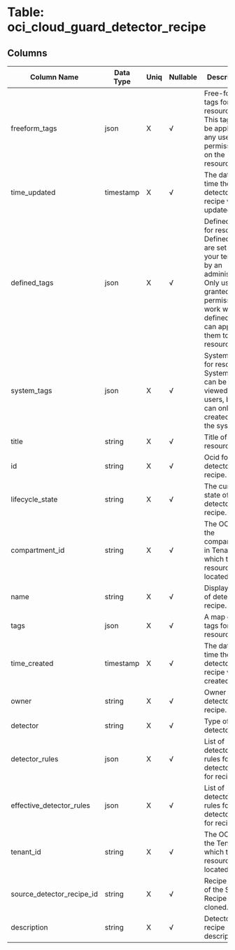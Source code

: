 # Table: oci_cloud_guard_detector_recipe

## Columns 

|  Column Name   |  Data Type  | Uniq | Nullable | Description | 
|  ----  | ----  | ----  | ----  | ---- | 
| freeform_tags | json | X | √ | Free-form tags for resource. This tags can be applied by any user with permissions on the resource. | 
| time_updated | timestamp | X | √ | The date and time the detector recipe was updated. | 
| defined_tags | json | X | √ | Defined tags for resource. Defined tags are set up in your tenancy by an administrator. Only users granted permission to work with the defined tags can apply them to resources. | 
| system_tags | json | X | √ | System tags for resource. System tags can be viewed by users, but can only be created by the system. | 
| title | string | X | √ | Title of the resource. | 
| id | string | X | √ | Ocid for detector recipe. | 
| lifecycle_state | string | X | √ | The current state of the detector recipe. | 
| compartment_id | string | X | √ | The OCID of the compartment in Tenant in which the resource is located. | 
| name | string | X | √ | DisplayName of detector recipe. | 
| tags | json | X | √ | A map of tags for the resource. | 
| time_created | timestamp | X | √ | The date and time the detector recipe was created. | 
| owner | string | X | √ | Owner of detector recipe. | 
| detector | string | X | √ | Type of detector. | 
| detector_rules | json | X | √ | List of detector rules for the detector type for recipe. | 
| effective_detector_rules | json | X | √ | List of detector rules for the detector type for recipe. | 
| tenant_id | string | X | √ | The OCID of the Tenant in which the resource is located. | 
| source_detector_recipe_id | string | X | √ | Recipe Ocid of the Source Recipe to be cloned. | 
| description | string | X | √ | Detector recipe description. | 


